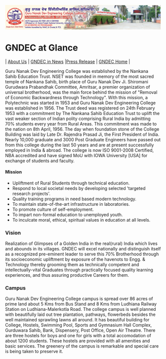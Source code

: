 ![img](Images/GNDEC.png)
# GNDEC at Glance

| [About Us](GNDEC.md) | [GNDEC in News](News.md) |[Press Release](https://gndec.ac.in/press/) | [GNDEC Home](https://gndec.ac.in/) |

Guru Nanak Dev Engineering College was established by the Nankana Sahib Education Trust. NSET was founded in memory of the most sacred temple of Nankana Sahib, birth place of Guru Nanak Dev Ji. Shiromani Gurudwara Prabandhak Committee, Amritsar, a premier organization of universal brotherhood, was the main force behind the mission of "Removal of Economic Backwardness through Technology". With this mission, a Polytechnic was started in 1953 and Guru Nanak Dev Engineering College was established in 1956. The Trust deed was registered on 24th February 1953 with a commitment by The Nankana Sahib Education Trust to uplift the vast weaker section of Indian polity comprising Rural India by admitting 70% students every year from Rural Areas. This commitment was made to the nation on 8th April, 1956. The day when foundation stone of the College Building was laid by Late Dr. Rajendra Prasad Ji, the First President of India. Nearly 10,000 graduate and 3000 Post Graduate Engineers have passed out from this college during the last 50 years and are at present successfully employed in India & abroad. The college is now ISO 9001-2008 Certified, NBA accredited and have signed MoU with IOWA University [USA] for exchange of students and faculty.


#### Mission

- Upliftment of Rural Students through technical education.
- Respond to local societal needs by developing selected 'targeted research projects'.
- Quality training programs in need based modern technology.
- To maintain state-of-the-art infrastructure in laboratories.
- To promote culture of self-employment.
- To impart non-formal education to unemployed youth.
- To inculcate moral, ethical, spiritual values in education at all levels.

### Vision


Realization of Glimpses of a Golden India in the real(rural) India which lives and abounds in its villages. GNDEC will excel nationally and distinguish itself as a recognized pre-eminent leader to serve this 70% Brotherhood through its socioeconomic upliftment by exposure of the havenots to Engg. & Technology thereby grooming them as technically competent and intellectually-vital Graduates through practically focused quality learning experiences, and thus assuring productive Careers for them.


### Campus

Guru Nanak Dev Engineering College campus is spread over 86 acres of prime land about 5 Kms from Bus Stand and 8 Kms from Ludhiana Railway Station on Ludhiana-Malerkotla Road. The college campus is well planned with beautifully laid out tree plantation, pathways, flowerbeds besides the well maintained sprawling lawns all around. It has beautiful building for College, Hostels, Swimming Pool, Sports and Gymnasium Hall Complex, Gurduwara Sahib, Bank, Dispensery, Post Office, Open Air Theatre. There are three hostels for boys and one for girls with a total accomodation of about 1200 students. These hostels are provided with all amenities and basic services. The greenery of the campus is remarkable and special care is being taken to preserve it.
